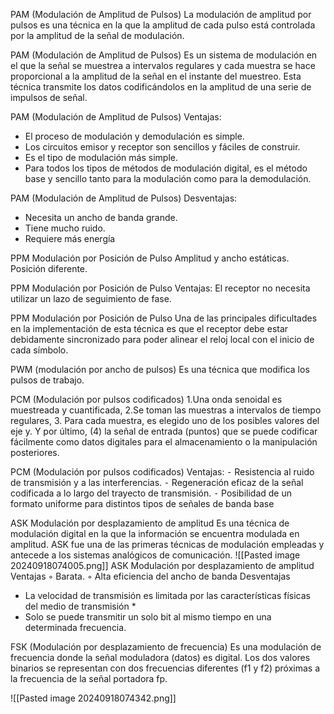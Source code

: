 PAM (Modulación de Amplitud de Pulsos)
La modulación de amplitud por pulsos es una técnica en la que la amplitud de cada pulso está controlada por la amplitud de la señal de modulación.

PAM (Modulación de Amplitud de Pulsos)
Es un sistema de modulación en el que la señal se muestrea a intervalos regulares y cada muestra se hace proporcional a la amplitud de la señal en el instante del muestreo. Esta técnica transmite los datos codificándolos en la amplitud de una serie de impulsos de señal.

PAM (Modulación de Amplitud de Pulsos)
Ventajas:
* El proceso de modulación y demodulación es simple.
* Los circuitos emisor y receptor son sencillos y fáciles de construir. 
* Es el tipo de modulación más simple. 
* Para todos los tipos de métodos de modulación digital, es el método base y sencillo tanto para la modulación como para la demodulación.

PAM (Modulación de Amplitud de Pulsos)
Desventajas:
* Necesita un ancho de banda grande. 
* Tiene mucho ruido.
* Requiere más energía

PPM Modulación por Posición de Pulso
Amplitud y ancho estáticas.
Posición diferente.

PPM Modulación por Posición de Pulso
 Ventajas:
El receptor no necesita utilizar un lazo de seguimiento de fase.

PPM Modulación por Posición de Pulso
Una de las principales dificultades en la implementación de esta técnica es que el receptor debe estar debidamente sincronizado para poder alinear el reloj local con el inicio de cada símbolo.

PWM (modulación por ancho de pulsos)
Es una técnica que modifica los pulsos de trabajo.

PCM (Modulación por pulsos codificados)
 1.Una onda senoidal es muestreada y cuantificada, 2.Se toman las muestras a intervalos de tiempo regulares, 3. Para cada muestra, es elegido uno de los posibles valores del eje y. Y por último, (4) la señal de entrada (puntos) que se puede codificar fácilmente como datos digitales para el almacenamiento o la manipulación posteriores.

PCM (Modulación por pulsos codificados)
Ventajas:
⁃ Resistencia al ruido de transmisión y a las interferencias.
⁃ Regeneración eficaz de la señal codificada a lo largo del trayecto de transmisión.
⁃ Posibilidad de un formato uniforme para distintos tipos de señales de banda base

ASK Modulación por desplazamiento de amplitud
Es una técnica de modulación digital en la que la información se encuentra modulada en amplitud.
ASK fue una de las primeras técnicas de modulación empleadas y antecede a los sistemas analógicos de comunicación.
![[Pasted image 20240918074005.png]]
ASK Modulación por desplazamiento de amplitud
Ventajas
◦ Barata.
◦ Alta eficiencia del ancho de banda
 Desventajas
* La velocidad de transmisión es limitada por las características físicas del medio de transmisión *
* Solo se puede transmitir un solo bit al mismo tiempo en una determinada frecuencia.

FSK (Modulación por desplazamiento de frecuencia)
Es una modulación de frecuencia donde la señal moduladora (datos) es digital. Los dos valores binarios se representan con dos frecuencias diferentes (f1 y f2) próximas a la frecuencia de la señal portadora fp.

![[Pasted image 20240918074342.png]]